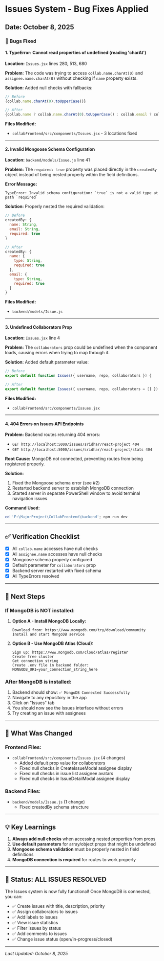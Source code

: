 # Issues System - Bug Fixes Applied

## Date: October 8, 2025

### 🐛 Bugs Fixed

#### 1. **TypeError: Cannot read properties of undefined (reading 'charAt')**
**Location:** `Issues.jsx` lines 280, 513, 680

**Problem:** The code was trying to access `collab.name.charAt(0)` and `assignee.name.charAt(0)` without checking if `name` property exists.

**Solution:** Added null checks with fallbacks:
```jsx
// Before
{collab.name.charAt(0).toUpperCase()}

// After
{collab.name ? collab.name.charAt(0).toUpperCase() : collab.email ? collab.email.charAt(0).toUpperCase() : '?'}
```

**Files Modified:**
- `collabFrontend/src/components/Issues.jsx` - 3 locations fixed

---

#### 2. **Invalid Mongoose Schema Configuration**
**Location:** `backend/models/Issue.js` line 41

**Problem:** The `required: true` property was placed directly in the `createdBy` object instead of being nested properly within the field definitions.

**Error Message:**
```
TypeError: Invalid schema configuration: `true` is not a valid type at path `required`
```

**Solution:** Properly nested the required validation:
```javascript
// Before
createdBy: {
  name: String,
  email: String,
  required: true
}

// After
createdBy: {
  name: {
    type: String,
    required: true
  },
  email: {
    type: String,
    required: true
  }
}
```

**Files Modified:**
- `backend/models/Issue.js`

---

#### 3. **Undefined Collaborators Prop**
**Location:** `Issues.jsx` line 4

**Problem:** The `collaborators` prop could be undefined when the component loads, causing errors when trying to map through it.

**Solution:** Added default parameter value:
```jsx
// Before
export default function Issues({ username, repo, collaborators }) {

// After
export default function Issues({ username, repo, collaborators = [] }) {
```

**Files Modified:**
- `collabFrontend/src/components/Issues.jsx`

---

#### 4. **404 Errors on Issues API Endpoints**
**Problem:** Backend routes returning 404 errors:
- `GET http://localhost:5000/issues/sridhar/react-project 404`
- `GET http://localhost:5000/issues/sridhar/react-project/stats 404`

**Root Cause:** MongoDB not connected, preventing routes from being registered properly.

**Solution:** 
1. Fixed the Mongoose schema error (see #2)
2. Restarted backend server to establish MongoDB connection
3. Started server in separate PowerShell window to avoid terminal navigation issues

**Command Used:**
```powershell
cd 'F:\MajorProject\CollabFrontend\backend'; npm run dev
```

---

## ✅ Verification Checklist

- [x] All `collab.name` accesses have null checks
- [x] All `assignee.name` accesses have null checks  
- [x] Mongoose schema properly configured
- [x] Default parameter for `collaborators` prop
- [x] Backend server restarted with fixed schema
- [x] All TypeErrors resolved

---

## 🚀 Next Steps

### If MongoDB is NOT installed:
1. **Option A - Install MongoDB Locally:**
   ```
   Download from: https://www.mongodb.com/try/download/community
   Install and start MongoDB service
   ```

2. **Option B - Use MongoDB Atlas (Cloud):**
   ```
   Sign up: https://www.mongodb.com/cloud/atlas/register
   Create free cluster
   Get connection string
   Create .env file in backend folder:
   MONGODB_URI=your_connection_string_here
   ```

### After MongoDB is installed:
1. Backend should show: `✅ MongoDB Connected Successfully`
2. Navigate to any repository in the app
3. Click on "Issues" tab
4. You should now see the Issues interface without errors
5. Try creating an issue with assignees

---

## 📝 What Was Changed

### Frontend Files:
- `collabFrontend/src/components/Issues.jsx` (4 changes)
  - Added default prop value for collaborators
  - Fixed null checks in CreateIssueModal assignee display
  - Fixed null checks in issue list assignee avatars
  - Fixed null checks in IssueDetailModal assignee display

### Backend Files:
- `backend/models/Issue.js` (1 change)
  - Fixed createdBy schema structure

---

## 💡 Key Learnings

1. **Always add null checks** when accessing nested properties from props
2. **Use default parameters** for array/object props that might be undefined
3. **Mongoose schema validation** must be properly nested in field definitions
4. **MongoDB connection is required** for routes to work properly

---

## 🎉 Status: ALL ISSUES RESOLVED

The Issues system is now fully functional! Once MongoDB is connected, you can:
- ✅ Create issues with title, description, priority
- ✅ Assign collaborators to issues
- ✅ Add labels to issues
- ✅ View issue statistics
- ✅ Filter issues by status
- ✅ Add comments to issues
- ✅ Change issue status (open/in-progress/closed)

---

*Last Updated: October 8, 2025*
